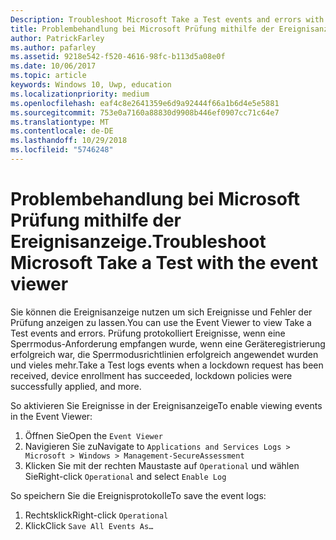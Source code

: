 ```yaml
---
Description: Troubleshoot Microsoft Take a Test events and errors with the event viewer.
title: Problembehandlung bei Microsoft Prüfung mithilfe der Ereignisanzeige.
author: PatrickFarley
ms.author: pafarley
ms.assetid: 9218e542-f520-4616-98fc-b113d5a08e0f
ms.date: 10/06/2017
ms.topic: article
keywords: Windows 10, Uwp, education
ms.localizationpriority: medium
ms.openlocfilehash: eaf4c8e2641359e6d9a92444f66a1b6d4e5e5881
ms.sourcegitcommit: 753e0a7160a88830d9908b446ef0907cc71c64e7
ms.translationtype: MT
ms.contentlocale: de-DE
ms.lasthandoff: 10/29/2018
ms.locfileid: "5746248"
---
```

# <a name="troubleshoot-microsoft-take-a-test-with-the-event-viewer"></a><span data-ttu-id="7da55-103">Problembehandlung bei Microsoft Prüfung mithilfe der Ereignisanzeige.</span><span class="sxs-lookup"><span data-stu-id="7da55-103">Troubleshoot Microsoft Take a Test with the event viewer</span></span>

<span data-ttu-id="7da55-104">Sie können die Ereignisanzeige nutzen um sich Ereignisse und Fehler der Prüfung anzeigen zu lassen.</span><span class="sxs-lookup"><span data-stu-id="7da55-104">You can use the Event Viewer to view Take a Test events and errors.</span></span> <span data-ttu-id="7da55-105">Prüfung protokolliert Ereignisse, wenn eine Sperrmodus-Anforderung empfangen wurde, wenn eine Geräteregistrierung erfolgreich war, die Sperrmodusrichtlinien erfolgreich angewendet wurden und vieles mehr.</span><span class="sxs-lookup"><span data-stu-id="7da55-105">Take a Test logs events when a lockdown request has been received, device enrollment has succeeded, lockdown policies were successfully applied, and more.</span></span>

<span data-ttu-id="7da55-106">So aktivieren Sie Ereignisse in der Ereignisanzeige</span><span class="sxs-lookup"><span data-stu-id="7da55-106">To enable viewing events in the Event Viewer:</span></span>
1. <span data-ttu-id="7da55-107">Öffnen Sie</span><span class="sxs-lookup"><span data-stu-id="7da55-107">Open the</span></span> `Event Viewer`
2. <span data-ttu-id="7da55-108">Navigieren Sie zu</span><span class="sxs-lookup"><span data-stu-id="7da55-108">Navigate to</span></span> `Applications and Services Logs > Microsoft > Windows > Management-SecureAssessment`
3. <span data-ttu-id="7da55-109">Klicken Sie mit der rechten Maustaste auf `Operational` und wählen Sie</span><span class="sxs-lookup"><span data-stu-id="7da55-109">Right-click `Operational` and select</span></span> `Enable Log`

<span data-ttu-id="7da55-110">So speichern Sie die Ereignisprotokolle</span><span class="sxs-lookup"><span data-stu-id="7da55-110">To save the event logs:</span></span>
1. <span data-ttu-id="7da55-111">Rechtsklick</span><span class="sxs-lookup"><span data-stu-id="7da55-111">Right-click</span></span> `Operational`
2. <span data-ttu-id="7da55-112">Klick</span><span class="sxs-lookup"><span data-stu-id="7da55-112">Click</span></span> `Save All Events As…`
